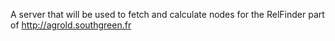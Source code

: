 A server that will be used to fetch and calculate nodes for the RelFinder part of http://agrold.southgreen.fr